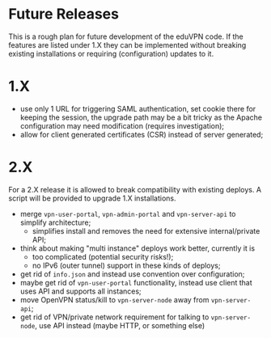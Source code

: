 # Future Releases

This is a rough plan for future development of the eduVPN code. If the features
are listed under 1.X they can be implemented without breaking existing 
installations or requiring (configuration) updates to it.

# 1.X

* use only 1 URL for triggering SAML authentication, set cookie there for 
  keeping the session, the upgrade path may be a bit tricky as the Apache 
  configuration may need modification (requires investigation);
* allow for client generated certificates (CSR) instead of server generated;

# 2.X

For a 2.X release it is allowed to break compatibility with existing deploys. A
script will be provided to upgrade 1.X installations. 

* merge `vpn-user-portal`, `vpn-admin-portal` and `vpn-server-api` to simplify
  architecture;
  * simplifies install and removes the need for extensive internal/private 
    API;
* think about making "multi instance" deploys work better, currently it is
  * too complicated (potential security risks!);
  * no IPv6 (outer tunnel) support in these kinds of deploys;
* get rid of `info.json` and instead use convention over configuration;
* maybe get rid of `vpn-user-portal` functionality, instead use client that 
  uses API and supports all instances;
* move OpenVPN status/kill to `vpn-server-node` away from `vpn-server-api`;
* get rid of VPN/private network requirement for talking to `vpn-server-node`, 
  use API instead (maybe HTTP, or something else)

